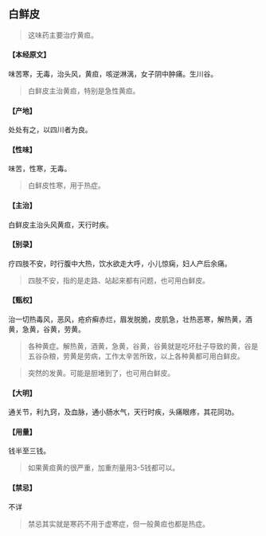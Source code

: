 ## 白鲜皮

> 这味药主要治疗黄疸。

#### 【本经原文】
味苦寒，无毒，治头风，黄疸，咳逆淋漓，女子阴中肿痛。生川谷。

> 白鲜皮主治黄疸，特别是急性黄疸。

#### 【产地】
处处有之，以四川者为良。
#### 【性味】
味苦，性寒，无毒。

> 白鲜皮性寒，用于热症。

#### 【主治】
白鲜皮主治头风黄疸，天行时疾。
#### 【别录】
疗四肢不安，时行腹中大热，饮水欲走大呼，小儿惊痫，妇人产后余痛。

> 四肢不安，指的是走路、站起来都有问题，也可用白鲜皮。

#### 【甄权】
治一切热毒风，恶风，疮疥癣赤烂，眉发脱脆，皮肌急，壮热恶寒，解热黄，酒黄，急黄，谷黄，劳黄。

> 各种黄症。解热黄，酒黄，急黄，谷黄，谷黄就是吃坏肚子导致的黄，谷是五谷杂粮，劳黄是劳病，工作太辛苦所致，以上各种黄都可用白鲜皮。

> 突然的发黄。可能是胆堵到了，也可用白鲜皮。

#### 【大明】
通关节，利九窍，及血脉，通小肠水气，天行时疾，头痛眼疼，其花同功。
#### 【用量】
钱半至三钱。

> 如果黄疸黄的很严重，加重剂量用3-5钱都可以。

#### 【禁忌】
不详

> 禁忌其实就是寒药不用于虚寒症，但一般黄疸也都是热症。